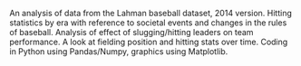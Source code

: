 An analysis of data from the Lahman baseball dataset, 2014 version.  Hitting statistics by era with reference to societal 
events and changes in the rules of baseball.  Analysis of effect of slugging/hitting leaders on team performance.  A look
at fielding position and hitting stats over time.  Coding in Python using Pandas/Numpy, graphics using Matplotlib.
